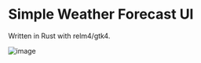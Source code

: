 # Simple Weather Forecast UI

Written in Rust with relm4/gtk4.

![image](https://user-images.githubusercontent.com/33698065/210141387-c533e682-2e86-455f-b33c-637525841acc.png)

